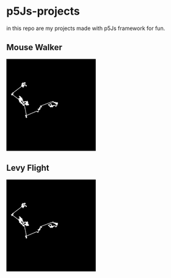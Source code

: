 # p5Js-projects
in this repo are my projects made with p5Js framework for fun.
## Mouse Walker ##
![walker](https://github.com/Copticoder/p5Js-projects/blob/main/gifs/levy.gif)
## Levy Flight ## 
![Levy](https://github.com/Copticoder/p5Js-projects/blob/main/gifs/levy.gif)
